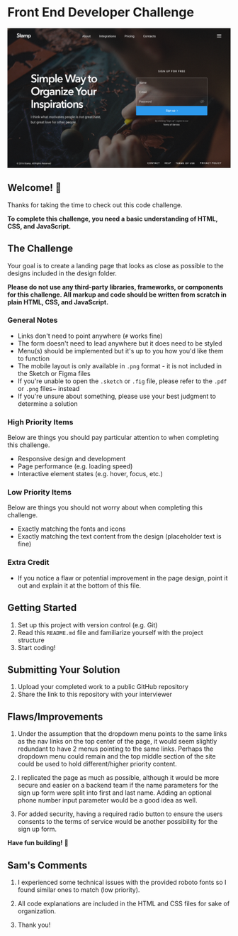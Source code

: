 # Front End Developer Challenge

![Desktop Preview](./design/desktop.png)

## Welcome! 👋

Thanks for taking the time to check out this code challenge.

**To complete this challenge, you need a basic understanding of HTML, CSS, and JavaScript.**

## The Challenge

Your goal is to create a landing page that looks as close as possible to the designs included in the design folder.

**Please do not use any third-party libraries, frameworks, or components for this challenge. All markup and code should be written from scratch in plain HTML, CSS, and JavaScript.**

### General Notes

- Links don't need to point anywhere (`#` works fine)
- The form doesn't need to lead anywhere but it does need to be styled
- Menu(s) should be implemented but it's up to you how you'd like them to function
- The mobile layout is only available in `.png` format - it is not included in the Sketch or Figma files
- If you're unable to open the `.sketch` or `.fig` file, please refer to the `.pdf` or `.png` files~ instead
- If you're unsure about something, please use your best judgment to determine a solution

### High Priority Items

Below are things you should pay particular attention to when completing this challenge.

- Responsive design and development
- Page performance (e.g. loading speed)
- Interactive element states (e.g. hover, focus, etc.)

### Low Priority Items

Below are things you should not worry about when completing this challenge.

- Exactly matching the fonts and icons
- Exactly matching the text content from the design (placeholder text is fine)

### Extra Credit

- If you notice a flaw or potential improvement in the page design, point it out and explain it at the bottom of this file.

## Getting Started

1. Set up this project with version control (e.g. Git)
2. Read this `README.md` file and familiarize yourself with the project structure
3. Start coding!

## Submitting Your Solution

1. Upload your completed work to a public GitHub repository
2. Share the link to this repository with your interviewer

## Flaws/Improvements

1. Under the assumption that the dropdown menu points to the same links as the nav links on the top center of the page,
it would seem slightly redundant to have 2 menus pointing to the same links. Perhaps the dropdown menu could remain and the 
top middle section of the site could be used to hold different/higher priority content.

2. I replicated the page as much as possible, although it would be more secure and easier on a backend team if the name 
parameters for the sign up form were split into first and last name. Adding an optional phone number input parameter would be
a good idea as well.

3. For added security, having a required radio button to ensure the users consents to the terms of service would be another possibility for the sign up form.

**Have fun building!** 🚀

## Sam's Comments

1. I experienced some technical issues with the provided roboto fonts so I found similar ones to match (low priority).

2. All code explanations are included in the HTML and CSS files for sake of organization.

3. Thank you!
